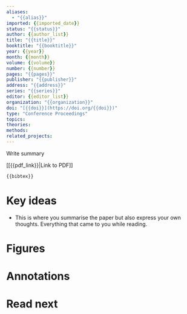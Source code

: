 ```yaml
---
aliases:
  - "{{alias}}"
imported: {{imported_date}}
status: "{{status}}"
author: {{author_list}}
title: "{{title}}"
booktitle: "{{booktitle}}"
year: {{year}}
month: {{month}}
volume: {{volume}}
number: {{number}}
pages: "{{pages}}"
publisher: "{{publisher}}"
address: "{{address}}"
series: "{{series}}"
editor: {{editor_list}}
organization: "{{organization}}"
doi: "[{{doi}}](https://doi.org/{{doi}})"
type: "Conference Proceedings"
topics:
theories: 
methods: 
related_projects:
---
```


Write summary

[[{{pdf_link}}|Link to PDF]]

```latex
{{bibtex}}
```

# Key ideas

- This is where you summarise the paper but also express your own thoughts. Everything that came to you while reading.

# Figures

# Annotations

# Read next